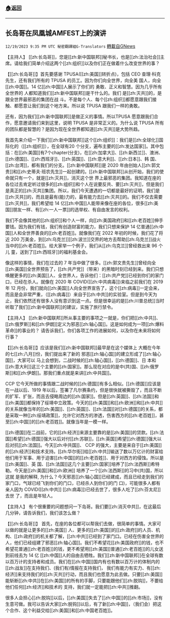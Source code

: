 ###  [:house:返回](README.md)
---


## 长岛哥在凤凰城AMFEST上的演讲
`12/19/2023 9:35 PM UTC 秘密翻譯組G-Translators` [轉載自GNews](https://gnews.org/articles/2129775)

【主持人】 [[zh:长岛哥]]，您是[[zh:新中国联邦]]秘书长，也是[[zh:法治社会]]主席。请给我们简单介绍这两个[[zh:组织]]以及你们正在做着什么改变世界的事？

【[[zh:长岛哥]]】首先要感谢 TPUSA([[zh:美国]]转折点)，包括 CEO 查理·科克先生，还有我们所有的 TPUSA 的员工。因为你们向全世界，向全美 国人，向全[[zh:中国]]。14 亿[[zh:中国]]人展示了你们的 勇敢、正义和智慧。因为几乎所有全世界的 人都知道我们[[zh:新中国联邦]]是干什么的。我们 是[[zh:灭共]]的，是跟全世界最邪恶的集团在战 斗。不是每个人、每个[[zh:组织]]都愿意跟我们接触、都愿意让我们到这个地方来。所以说 TPUSA 跟我们一样的勇敢。

还有，因为我们[[zh:新中国联邦]]是做正义的事情。所以TPUSA 愿意跟我们合作，愿意邀请我们来到这里，说明 TPUSA 是非常正义的。为什么说 TPUSA 所有的团队都是智慧的？是因为现在全世界都知道[[zh:灭共]]是大势所趋。 

我首先来介绍一下我们[[zh:新中国联邦]]这个[[zh:组织]]：我们是[[zh:全球化]]国际化的（[[zh:组织]]），在全球有20 个分支，遍布主要的[[zh:发达国家]]。其中包括：在[[zh:美国]]有7个chapter(分支)，在[[zh:加拿大]]、[[zh:新西兰]]、澳洲、 [[zh:德国]]、[[zh:西班牙]]、[[zh:英国]]、[[zh:意大利]]、[[zh:日本]]、韩 国、[[zh:台湾]]，都有我们的分支。[[zh:新中国联邦]]是 2020 年由创始人[[zh:郭文贵]]和[[zh:史蒂夫·班农先生]]一起创建的。[[zh:新中国联邦]]从创开始，我们的使命就只有一个，就是[[zh:灭共]]，消灭这个世 界上最邪恶的集团。我知道在座的各位过去肯定听过很多的[[zh:组织]]和个人在说要反共、要[[zh:灭共]]，但是我们是真正的[[zh:灭共]]集团。所以，我们今天遭遇的一切都是最好的证明，我们是[[zh:灭共]]的，而且是最有(能)力的，最有能力去[[zh:灭共]]的。我们不仅去需要[[zh:灭共]]，我们希望给 14 亿[[zh:中国]]人能带来像在座的各位，很多[[zh:美国]]朋友一样、有[[zh:一人一票]]的选举权、有自由发言的权利。 

我们不会像其他的[[zh:组织]]和个人一样，向[[zh:美国政府]]和[[zh:老百姓]]伸手要钱。因为我们有钱，我们有创造财富的能力，我们只想来保护 14 亿普通[[zh:中国]]人和全世界善良的[[zh:老百姓]]。就像我们在 2022 年初的时候，我们花了将近 200 万美金，到[[zh:乌克兰]][[zh:波兰]]交界的地方去帮助[[zh:乌克兰]]战火当中的[[zh:老百姓]]。给大家举一个例子，我们从[[zh:乌克兰]]曾经救出来 96 个儿 童，送到了[[zh:西班牙]]的福利基金会。

像这样的事情，我们在过去的 7 年当中做了很多。[[zh:郭文贵先生]]曾经向全[[zh:美国]]全世界预告了，[[zh:共产党]]（带来）的黑暗时刻已经到来。我们只想唤醒更多的[[zh:美国]]人、全世界人，告诉他们：[[zh:共产党]]已经到你们的家门口，已经在杀人。就像在 2020 年 COVID([[zh:中共病毒]])来临之前我们在 2019 年 12 月份，我们就向[[zh:美国]]人向全世界宣告了，这个[[zh:病毒]]一定会来，而且是会非常严重，（[[zh:病毒]]）来自于[[zh:中共]]的实验室。但是到今天为止，我们依然还有很多人没有意识到这一点。但是很幸运的是[[zh:川普总统]]当时听取了我们[[zh:新中国联邦]]的建议，实施了旅行禁令。 

【主持人】 [[zh:新中国联邦]]所从事主要的事项之一就是，你们把[[zh:中共]]、[[zh:俄罗斯]]和[[zh:伊朗]]定义为邪恶[[zh:轴心国]]。这是如何成为一项[[zh:爆料革命]]的事业的？ 请告诉我们，你们各项工作的进展如何，以及你在未来将如何行事？

【[[zh:长岛哥]]】应该是我们[[zh:新中国联邦]]最早是在这个媒体上 大概在今年的七[[zh:八月]]份，我们提出来了新的 邪恶[[zh:轴心国]]的建立形成了[[zh:轴心国]]，大家可以 马上会想到，二战时候的[[zh:轴心国]]，[[zh:德国]]、日 本和[[zh:意大利]]这三个主要的[[zh:国家]]。那么现在对应的是中(共)国、[[zh:俄罗斯]]和[[zh:伊朗]]。那我们重点就是来讲[[zh:中共国]]。

 CCP 它今天所做的事情跟二战时候的[[zh:德国]]有多么相似。[[zh:德国]]应该是在一战以后、1919 年以后，签署了凡尔赛条约，但是很快就被撕毁了，而且不断的扩军、扩张，而且去侵略周边的[[zh:国家]]。但是[[zh:英国]]、[[zh:法国]]和[[zh:美国]]都保持了绥靖中立政策。今天的[[zh:美国]]和[[zh:欧洲]]和[[zh:中共]]的关系就像当年的[[zh:美国]]、[[zh:英国]]、[[zh:法国]]对[[zh:德国]]的关系，都是采取一种[[zh:绥靖政策]]，允许它对西方的渗透，伤害西方的[[zh:老百姓]]，甚至[[zh:中国]]的[[zh:老百姓]]。就像当年是一模一样。

[[zh:德国]]在二战前，它的[[zh:经济]]来源主要靠的是[[zh:美国]]的贷款。[[zh:法国]]希望[[zh:德国]]强大以后对付[[zh:苏联]]，[[zh:英国]]希望[[zh:德国]]强大以后对抗[[zh:法国]]。今天[[zh:中共国]]、 CCP 的强大，主要是来自于[[zh:美国]]的[[zh:经济]]和技术支持。[[zh:华尔街]]给[[zh:中共]]输送了数以万亿计的财富给他们用于军事、用于迫害[[zh:中国]]的[[zh:老百姓]]、用于对西方的侵蚀。所以是[[zh:美国]]、英 国、[[zh:法国]]这几个主要[[zh:国家]]培养了[[zh:法西斯]]希特 勒。今天是[[zh:美国]]和[[zh:欧洲]] 培养了一个[[zh:法西斯]]的习中(共)国，所以这就 是我的解释, 为什么？今天邪恶[[zh:轴心国]]已经建成，而且已经走到我们的家门口，气球已经飞到你们的门口，已经杀人到你们(的门 口)，可能很多人都有亲人因为 COVID([[zh:中共]] [[zh:病毒]])已经去世了，很多人吃了[[zh:芬太尼]]去世 了，而且是年轻人。

【主持人】 有个很重要的问题想问一下岛哥。我们要[[zh:消灭中共]]，在这最后几分钟，请告诉我们，我们该怎么做？ 

【[[zh:长岛哥]]】 首先，在座的各位都可以帮我们去做，很简单的事情。大家可以做的就是让更多的[[zh:美国]] 人、更多的[[zh:美国]]的[[zh:政府]]的人员、机构、[[zh:政府]]的机关都了解，[[zh:中共]]已经到了家门口。已经在伤害全世界的人，他们已经组建了邪恶[[zh:轴心国]]。我们不希望花[[zh:美国政府]]的钱，也不希望花普通[[zh:老百姓]]的钱，更不希望用[[zh:美国]]普通[[zh:老百姓]]的儿女送到前线去为 14 亿 [[zh:中国]]人的自由去牺牲。我们[[zh:新中国联邦]]在全球有数以百万计的支持者和成员。我们在[[zh:中国]]国内有也有数以百万计的体制内的[[zh:战友]]在支持我们、(我们有)情报在支持我们， 我们有能力有实力、有[[zh:经济]]来支持我们的[[zh:灭共]]行动，而且我们也愿意为此去做。只要[[zh:美国]]能斩断[[zh:中共]]在[[zh:美国]]的所有的手脚，只要能跟他们[[zh:脱钩]]，不要给他们任何[[zh:经济]]和技术的 支持，我们就一定能把[[zh:中共]]推翻。

很多人会担心[[zh:脱钩]]以后，[[zh:美国]]失去了[[zh:中国]]的[[zh:市场]]，没有生意可做。我可以告诉大家[[zh:脱钩]]以后，有了新[[zh:中国]]，（我们会）把这个合作、这个利益交给[[zh:美国]]和[[zh:中国老百姓]]。
